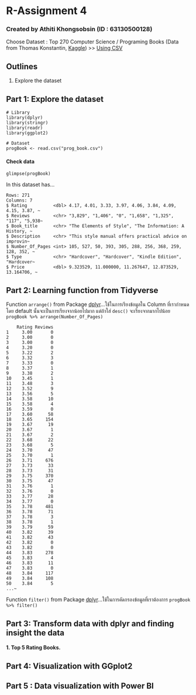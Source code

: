 # R-Assignment 4
### Created by Athiti Khongsobsin (ID : 63130500128)

Choose Dataset : Top 270 Computer Science / Programing Books (Data from Thomas Konstantin, [Kaggle](https://www.kaggle.com/thomaskonstantin/top-270-rated-computer-science-programing-books)) >> [Using CSV](https://raw.githubusercontent.com/safesit23/INT214-Statistics/main/datasets/prog_book.csv)

## Outlines  
1. Explore the dataset


## Part 1: Explore the dataset
```
# Library
library(dplyr)
library(stringr)
library(readr)
library(ggplot2)

# Dataset
progBook <- read.csv("prog_book.csv")
```

#### Check data ###
```
glimpse(progBook)
```
In this dataset has...
```
Rows: 271
Columns: 7
$ Rating          <dbl> 4.17, 4.01, 3.33, 3.97, 4.06, 3.84, 4.09, 4.15, 3.87, ~
$ Reviews         <chr> "3,829", "1,406", "0", "1,658", "1,325", "117", "5,938~
$ Book_title      <chr> "The Elements of Style", "The Information: A History, ~
$ Description     <chr> "This style manual offers practical advice on improvin~
$ Number_Of_Pages <int> 105, 527, 50, 393, 305, 288, 256, 368, 259, 128, 352, ~
$ Type            <chr> "Hardcover", "Hardcover", "Kindle Edition", "Hardcover~
$ Price           <dbl> 9.323529, 11.000000, 11.267647, 12.873529, 13.164706, ~
```


## Part 2: Learning function from Tidyverse
Function ```arrange()``` from Package [dplyr](https://dplyr.tidyverse.org/reference/arrange_all.html?q=arrange)...ใช้ในการเรียงข้อมูลใน Column ที่เรากำหนด โดย default นั้นจะเป็นการเรียงจากน้อยไปมาก แต่ถ้าใส่ ```desc()``` จะเรียงจากมากไปน้อย
```progBook %>% arrange(Number_Of_Pages)```
```
    Rating Reviews
1     3.00       0
2     3.00       0
3     3.00       0
4     3.20       0
5     3.22       2
6     3.32       3
7     3.33       0
8     3.37       1
9     3.38       2
10    3.45       1
11    3.48       3
12    3.52       9
13    3.56       5
14    3.58      10
15    3.58       4
16    3.59       0
17    3.60      58
18    3.65     154
19    3.67      19
20    3.67       1
21    3.67       2
22    3.68      22
23    3.68       5
24    3.70      47
25    3.70       1
26    3.71     676
27    3.73      33
28    3.73      31
29    3.75     370
30    3.75      47
31    3.76       1
32    3.76       0
33    3.77      28
34    3.77       0
35    3.78     481
36    3.78      71
37    3.78       3
38    3.78       1
39    3.79      59
40    3.82      39
41    3.82      43
42    3.82       0
43    3.82       0
44    3.83     278
45    3.83       4
46    3.83      11
47    3.83       0
48    3.84     117
49    3.84     108
50    3.84       5
...~
```


Function ```filter()``` from Package [dplyr](https://dplyr.tidyverse.org/reference/filter_all.html?q=filter)...ใช้ในการคัดกรองข้อมูลที่เราต้องการ
```progBook %>% filter()```



## Part 3: Transform data with dplyr and finding insight the data
#### 1. Top 5 Rating Books.

## Part 4: Visualization with GGplot2


## Part 5 : Data visualization with Power BI

